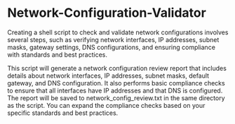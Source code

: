 # Network-Configuration-Validator
Creating a shell script to check and validate network configurations involves several steps, such as verifying network interfaces, IP addresses, subnet masks, gateway settings, DNS configurations, and ensuring compliance with standards and best practices.

This script will generate a network configuration review report that includes details about network interfaces, IP addresses, subnet masks, default gateway, and DNS configuration. It also performs basic compliance checks to ensure that all interfaces have IP addresses and that DNS is configured. The report will be saved to network_config_review.txt in the same directory as the script. You can expand the compliance checks based on your specific standards and best practices.
